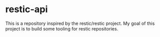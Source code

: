 # restic-api
This is a repository inspired by the restic/restic project. My goal of this project is to build some tooling for restic repositories.